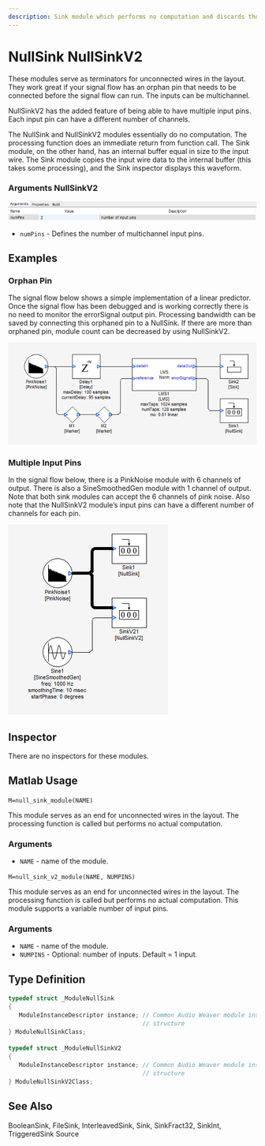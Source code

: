```yaml
---
description: Sink module which performs no computation and discards the input.
---
```


# NullSink NullSinkV2

These modules serve as terminators for unconnected wires in the layout. They work great if your signal flow has an orphan pin that needs to be connected before the signal flow can run. The inputs can be multichannel.

NullSinkV2 has the added feature of being able to have multiple input pins. Each input pin can have a different number of channels.

The NullSink and NullSinkV2 modules essentially do no computation. The processing function does an immediate return from function call. The Sink module, on the other hand, has an internal buffer equal in size to the input wire. The Sink module copies the input wire data to the internal buffer \(this takes some processing\), and the Sink inspector displays this waveform.

### Arguments NullSinkV2

![](../../../.gitbook/assets/0%20%2836%29.png)

* `numPins` - Defines the number of multichannel input pins.

## Examples

### Orphan Pin

The signal flow below shows a simple implementation of a linear predictor. Once the signal flow has been debugged and is working correctly there is no need to monitor the errorSignal output pin. Processing bandwidth can be saved by connecting this orphaned pin to a NullSink. If there are more than orphaned pin, module count can be decreased by using NullSinkV2.

![](../../../.gitbook/assets/1%20%2826%29.png)

### Multiple Input Pins

In the signal flow below, there is a PinkNoise module with 6 channels of output. There is also a SineSmoothedGen module with 1 channel of output. Note that both sink modules can accept the 6 channels of pink noise. Also note that the NullSinkV2 module’s input pins can have a different number of channels for each pin.

![](../../../.gitbook/assets/2%20%2826%29.png)

## Inspector

There are no inspectors for these modules.

## Matlab Usage

`M=null_sink_module(NAME)`

This module serves as an end for unconnected wires in the layout. The processing function is called but performs no actual computation.

### Arguments

* `NAME` - name of the module.

 `M=null_sink_v2_module(NAME, NUMPINS)`

This module serves as an end for unconnected wires in the layout. The processing function is called but performs no actual computation. This module supports a variable number of input pins.

### Arguments

* `NAME` - name of the module.
* `NUMPINS` - Optional: number of inputs. Default = 1 input.

## Type Definition

```cpp
typedef struct _ModuleNullSink
{
   ModuleInstanceDescriptor instance; // Common Audio Weaver module instance
                                      // structure
} ModuleNullSinkClass;

typedef struct _ModuleNullSinkV2
{
   ModuleInstanceDescriptor instance; // Common Audio Weaver module instance
                                      // structure
} ModuleNullSinkV2Class;
```

## See Also

BooleanSink, FileSink, InterleavedSink, Sink, SinkFract32, SinkInt, TriggeredSink Source


